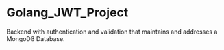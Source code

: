# Golang_JWT_Project
Backend with authentication and validation that maintains and addresses a MongoDB Database.
